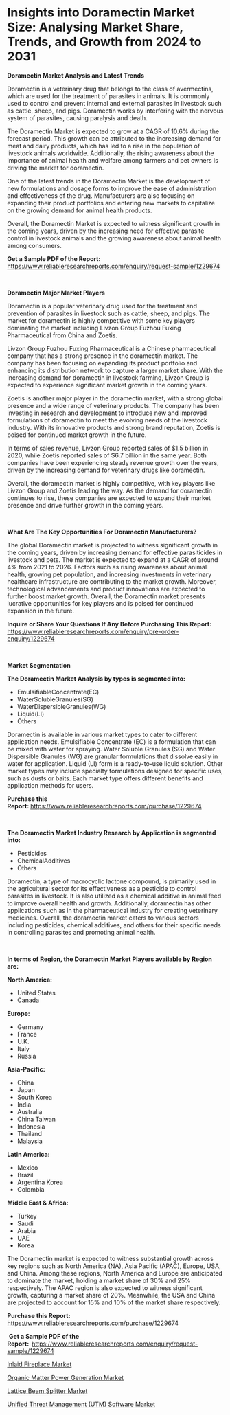 <p><h1>Insights into Doramectin Market Size: Analysing Market Share, Trends, and Growth from 2024 to 2031</h1></p><p><strong>Doramectin Market Analysis and Latest Trends</strong></p>
<p><p>Doramectin is a veterinary drug that belongs to the class of avermectins, which are used for the treatment of parasites in animals. It is commonly used to control and prevent internal and external parasites in livestock such as cattle, sheep, and pigs. Doramectin works by interfering with the nervous system of parasites, causing paralysis and death.</p><p>The Doramectin Market is expected to grow at a CAGR of 10.6% during the forecast period. This growth can be attributed to the increasing demand for meat and dairy products, which has led to a rise in the population of livestock animals worldwide. Additionally, the rising awareness about the importance of animal health and welfare among farmers and pet owners is driving the market for doramectin.</p><p>One of the latest trends in the Doramectin Market is the development of new formulations and dosage forms to improve the ease of administration and effectiveness of the drug. Manufacturers are also focusing on expanding their product portfolios and entering new markets to capitalize on the growing demand for animal health products.</p><p>Overall, the Doramectin Market is expected to witness significant growth in the coming years, driven by the increasing need for effective parasite control in livestock animals and the growing awareness about animal health among consumers.</p></p>
<p><strong>Get a Sample PDF of the Report:&nbsp;</strong> <a href="https://www.reliableresearchreports.com/enquiry/request-sample/1229674">https://www.reliableresearchreports.com/enquiry/request-sample/1229674</a></p>
<p>&nbsp;</p>
<p><strong>Doramectin Major Market Players</strong></p>
<p><p>Doramectin is a popular veterinary drug used for the treatment and prevention of parasites in livestock such as cattle, sheep, and pigs. The market for doramectin is highly competitive with some key players dominating the market including Livzon Group Fuzhou Fuxing Pharmaceutical from China and Zoetis.</p><p>Livzon Group Fuzhou Fuxing Pharmaceutical is a Chinese pharmaceutical company that has a strong presence in the doramectin market. The company has been focusing on expanding its product portfolio and enhancing its distribution network to capture a larger market share. With the increasing demand for doramectin in livestock farming, Livzon Group is expected to experience significant market growth in the coming years.</p><p>Zoetis is another major player in the doramectin market, with a strong global presence and a wide range of veterinary products. The company has been investing in research and development to introduce new and improved formulations of doramectin to meet the evolving needs of the livestock industry. With its innovative products and strong brand reputation, Zoetis is poised for continued market growth in the future.</p><p>In terms of sales revenue, Livzon Group reported sales of $1.5 billion in 2020, while Zoetis reported sales of $6.7 billion in the same year. Both companies have been experiencing steady revenue growth over the years, driven by the increasing demand for veterinary drugs like doramectin.</p><p>Overall, the doramectin market is highly competitive, with key players like Livzon Group and Zoetis leading the way. As the demand for doramectin continues to rise, these companies are expected to expand their market presence and drive further growth in the coming years.</p></p>
<p>&nbsp;</p>
<p><strong>What Are The Key Opportunities For Doramectin Manufacturers?</strong></p>
<p><p>The global Doramectin market is projected to witness significant growth in the coming years, driven by increasing demand for effective parasiticides in livestock and pets. The market is expected to expand at a CAGR of around 4% from 2021 to 2026. Factors such as rising awareness about animal health, growing pet population, and increasing investments in veterinary healthcare infrastructure are contributing to the market growth. Moreover, technological advancements and product innovations are expected to further boost market growth. Overall, the Doramectin market presents lucrative opportunities for key players and is poised for continued expansion in the future.</p></p>
<p><strong>Inquire or Share Your Questions If Any Before Purchasing This Report:</strong> <a href="https://www.reliableresearchreports.com/enquiry/pre-order-enquiry/1229674">https://www.reliableresearchreports.com/enquiry/pre-order-enquiry/1229674</a></p>
<p>&nbsp;</p>
<p><strong>Market Segmentation</strong></p>
<p><strong>The Doramectin Market Analysis by types is segmented into:</strong></p>
<p><ul><li>EmulsifiableConcentrate(EC)</li><li>WaterSolubleGranules(SG)</li><li>WaterDispersibleGranules(WG)</li><li>Liquid(LI)</li><li>Others</li></ul></p>
<p><p>Doramectin is available in various market types to cater to different application needs. Emulsifiable Concentrate (EC) is a formulation that can be mixed with water for spraying. Water Soluble Granules (SG) and Water Dispersible Granules (WG) are granular formulations that dissolve easily in water for application. Liquid (LI) form is a ready-to-use liquid solution. Other market types may include specialty formulations designed for specific uses, such as dusts or baits. Each market type offers different benefits and application methods for users.</p></p>
<p><strong>Purchase this Report:&nbsp;</strong><a href="https://www.reliableresearchreports.com/purchase/1229674">https://www.reliableresearchreports.com/purchase/1229674</a></p>
<p>&nbsp;</p>
<p><strong>The Doramectin Market Industry Research by Application is segmented into:</strong></p>
<p><ul><li>Pesticides</li><li>ChemicalAdditives</li><li>Others</li></ul></p>
<p><p>Doramectin, a type of macrocyclic lactone compound, is primarily used in the agricultural sector for its effectiveness as a pesticide to control parasites in livestock. It is also utilized as a chemical additive in animal feed to improve overall health and growth. Additionally, doramectin has other applications such as in the pharmaceutical industry for creating veterinary medicines. Overall, the doramectin market caters to various sectors including pesticides, chemical additives, and others for their specific needs in controlling parasites and promoting animal health.</p></p>
<p>&nbsp;</p>
<p><strong>In terms of Region, the Doramectin Market Players available by Region are:</strong></p>
<p>
    <p> <strong> North America: </strong>
        <ul>
            <li>United States</li>
            <li>Canada</li>
        </ul>
        </p> 
    <p> <strong> Europe: </strong>
        <ul>
            <li>Germany</li>
            <li>France</li>
            <li>U.K.</li>
            <li>Italy</li>
            <li>Russia</li>
        </ul>
        </p> 
    <p> <strong> Asia-Pacific: </strong>
        <ul>
            <li>China</li>
            <li>Japan</li>
            <li>South Korea</li>
            <li>India</li>
            <li>Australia</li>
            <li>China Taiwan</li>
            <li>Indonesia</li>
            <li>Thailand</li>
            <li>Malaysia</li>
        </ul>
        </p> 
    <p> <strong> Latin America: </strong>
        <ul>
            <li>Mexico</li>
            <li>Brazil</li>
            <li>Argentina Korea</li>
            <li>Colombia</li>
        </ul>
        </p> 
    <p> <strong> Middle East & Africa: </strong>
        <ul>
            <li>Turkey</li>
            <li>Saudi</li>
            <li>Arabia</li>
            <li>UAE</li>
            <li>Korea</li>
        </ul>
    </p>
    </p>
<p><p>The Doramectin market is expected to witness substantial growth across key regions such as North America (NA), Asia Pacific (APAC), Europe, USA, and China. Among these regions, North America and Europe are anticipated to dominate the market, holding a market share of 30% and 25% respectively. The APAC region is also expected to witness significant growth, capturing a market share of 20%. Meanwhile, the USA and China are projected to account for 15% and 10% of the market share respectively.</p></p>
<p><strong>Purchase this Report: </strong><a href="https://www.reliableresearchreports.com/purchase/1229674">https://www.reliableresearchreports.com/purchase/1229674</a></p>
<p>&nbsp;<strong>Get a Sample PDF of the Report:&nbsp;&nbsp;</strong><a href="https://www.reliableresearchreports.com/enquiry/request-sample/1229674">https://www.reliableresearchreports.com/enquiry/request-sample/1229674</a></p>
<p><strong></strong></p>
<p><p><a href="https://view.publitas.com/reportprime-1/inlaid-fireplace-market-size-growth-outlook-from-2023-to-2030-projecting-at-markets-trends-analysis-by-application-regional-outlook-and-revenue/">Inlaid Fireplace Market</a></p><p><a href="https://view.publitas.com/reportprime-1/organic-matter-power-generation-market-centers-on-aspects-such-as-market-growth-market-share-market-opportunity-and-projected-forecasts-spanning-from-2023-to-2030/">Organic Matter Power Generation Market</a></p><p><a href="https://view.publitas.com/reportprime-1/lattice-beam-splitter-market-size-growth-outlook-from-2023-to-2030-projecting-at-markets-trends-analysis-by-application-regional-outlook-and-revenue/">Lattice Beam Splitter Market</a></p><p><a href="https://butternut-bug-553.notion.site/Unified-Threat-Management-UTM-Software-Market-Offers-Provide-Insightful-Data-for-the-Time-Period-f-2635d33954a74d8b93b12cd98eb8a6ec">Unified Threat Management (UTM) Software Market</a></p></p>